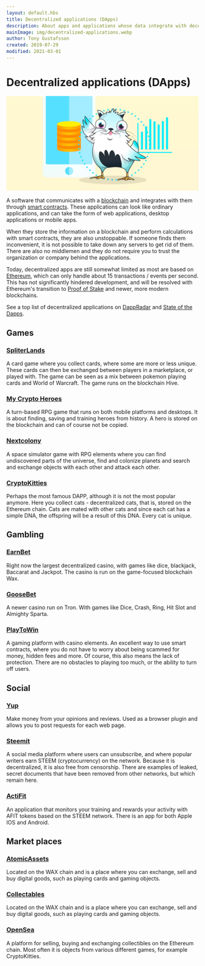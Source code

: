 ```yaml
---
layout: default.hbs
title: Decentralized applications (DApps)
description: About apps and applications whose data integrate with decentralized systems and blockchains. This enables unstoppable and uncensored applications.
mainImage: img/decentralized-applications.webp
author: Tony Gustafsson
created: 2019-07-29
modified: 2021-03-01
---
```


# Decentralized applications (DApps)

![CryptoKitties](../img/decentralized-applications.webp 'CryptoKitties')

A software that communicates with a [blockchain](/technology/blockchains.html) and integrates with them through [smart contracts](/technology/smart-contracts.html). These applications can look like ordinary applications, and can take the form of web applications, desktop applications or mobile apps.

When they store the information on a blockchain and perform calculations with smart contracts, they are also unstoppable. If someone finds them inconvenient, it is not possible to take down any servers to get rid of them. There are also no middlemen and they do not require you to trust the organization or company behind the applications.

Today, decentralized apps are still somewhat limited as most are based on [Ethereum](/cryptocurrencies/ethereum.html), which can only handle about 15 transactions / events per second. This has not significantly hindered development, and will be resolved with Ethereum's transition to [Proof of Stake](/technology/proof-of-stake.html) and newer, more modern blockchains.

See a top list of decentralized applications on [DappRadar](https://dappradar.com/) and [State of the Dapps](https://www.stateofthedapps.com/).

## Games

### [SpliterLands](https://splinterlands.com/)

A card game where you collect cards, where some are more or less unique. These cards can then be exchanged between players in a marketplace, or played with. The game can be seen as a mix between pokemon playing cards and World of Warcraft. The game runs on the blockchain Hive.

### [My Crypto Heroes](https://www.mycryptoheroes.net/)

A turn-based RPG game that runs on both mobile platforms and desktops. It is about finding, saving and training heroes from history. A hero is stored on the blockchain and can of course not be copied.

### [Nextcolony](https://nextcolony.io/)

A space simulator game with RPG elements where you can find undiscovered parts of the universe, find and colonize planets and search and exchange objects with each other and attack each other.

### [CryptoKitties](http://www.cryptokitties.co)

Perhaps the most famous DAPP, although it is not the most popular anymore. Here you collect cats - decentralized cats, that is, stored on the Ethereum chain. Cats are mated with other cats and since each cat has a simple DNA, the offspring will be a result of this DNA. Every cat is unique.

## Gambling

### [EarnBet](https://earnbet.io/)

Right now the largest decentralized casino, with games like dice, blackjack, Baccarat and Jackpot. The casino is run on the game-focused blockchain Wax.

### [GooseBet](https://goosebet.io/)

A newer casino run on Tron. With games like Dice, Crash, Ring, Hit Slot and Almighty Sparta.

### [PlayToWin](https://playtowin.io/)

A gaming platform with casino elements. An excellent way to use smart contracts, where you do not have to worry about being scammed for money, hidden fees and more. Of course, this also means the lack of protection. There are no obstacles to playing too much, or the ability to turn off users.

## Social

### [Yup](https://yup.io/)

Make money from your opinions and reviews. Used as a browser plugin and allows you to post requests for each web page.

### [Steemit](https://steemit.com/)

A social media platform where users can unsubscribe, and where popular writers earn STEEM (cryptocurrency) on the network. Because it is decentralized, it is also free from censorship. There are examples of leaked, secret documents that have been removed from other networks, but which remain here.

### [ActiFit](https://actifit.io)

An application that monitors your training and rewards your activity with AFIT tokens based on the STEEM network. There is an app for both Apple IOS and Android.

## Market places

### [AtomicAssets](https://wax.atomichub.io/)

Located on the WAX chain and is a place where you can exchange, sell and buy digital goods, such as playing cards and gaming objects.

### [Collectables](https://collectables.io/)

Located on the WAX chain and is a place where you can exchange, sell and buy digital goods, such as playing cards and gaming objects.

### [OpenSea](https://opensea.io/)

A platform for selling, buying and exchanging collectibles on the Ethereum chain. Most often it is objects from various different games, for example CryptoKitties.
